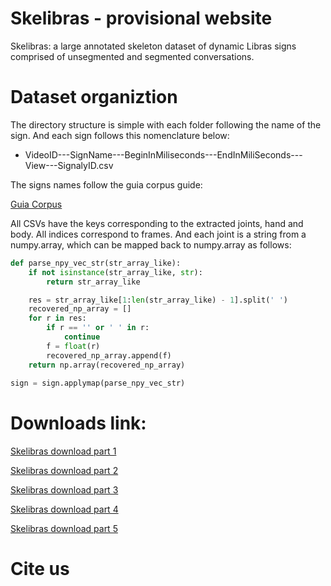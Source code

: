 # Skelibras - provisional website
Skelibras: a large annotated skeleton dataset of dynamic Libras signs comprised of unsegmented and segmented conversations.

# Dataset organiztion

The directory structure is simple with each folder following the name of the sign. And each sign follows this nomenclature below:
- VideoID---SignName---BeginInMiliseconds---EndInMiliSeconds---View---SignalyID.csv

The signs names follow the guia corpus guide:

[Guia Corpus](https://drive.google.com/file/d/1Ku3Tx5knjNuPhFmW7HF6Agzi0oGw3P3H/view?usp=sharing)

All CSVs have the keys corresponding to the extracted joints, hand and body. All indices correspond to frames. And each joint is a string from a numpy.array, which can be mapped back to numpy.array as follows: 

```python
def parse_npy_vec_str(str_array_like):
    if not isinstance(str_array_like, str):
        return str_array_like

    res = str_array_like[1:len(str_array_like) - 1].split(' ')
    recovered_np_array = []
    for r in res:
        if r == '' or ' ' in r:
            continue
        f = float(r)
        recovered_np_array.append(f)
    return np.array(recovered_np_array)
        
sign = sign.applymap(parse_npy_vec_str)

```

# Downloads link:
[Skelibras download part 1](https://drive.google.com/file/d/1VlbKdWDIHHIvOA5_qRtp5OoBZQ9t4zPC/view?usp=sharing)

[Skelibras download part 2](https://drive.google.com/file/d/49dcd91231f801159e893fb5c6674985/view?usp=sharing)

[Skelibras download part 3](https://drive.google.com/file/d/49dc591231f801159e893fb5c6674985/view?usp=sharing)

[Skelibras download part 4](https://drive.google.com/file/d/49dcd91231f801159e893fb5ca674985/view?usp=sharing)

[Skelibras download part 5](https://drive.google.com/file/d/49dcd91231f801159e393fb5c6674985/view?usp=sharing)


# Cite us

